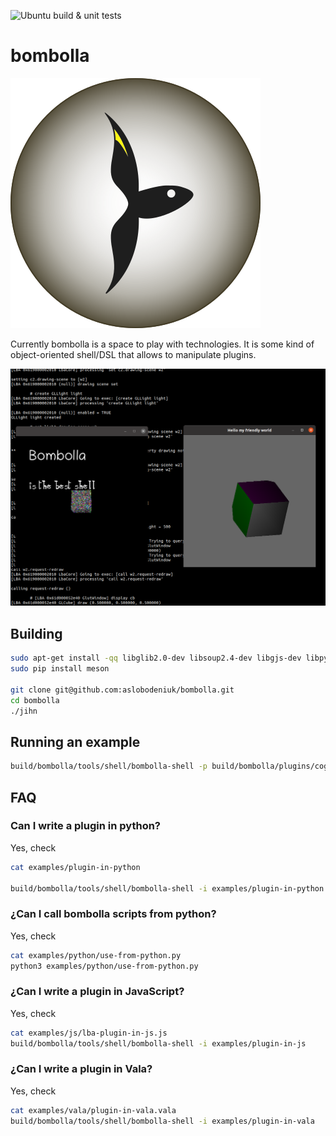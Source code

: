 ![Ubuntu build & unit tests](https://github.com/aslobodeniuk/bombolla/actions/workflows/ubuntu.yml/badge.svg)
# bombolla
![logo](doc/logo/dark1.svg)

Currently bombolla is a space to play with technologies.
It is some kind of object-oriented shell/DSL that allows to manipulate plugins.

![Screenshot](doc/demo.png)
## Building

```bash
sudo apt-get install -qq libglib2.0-dev libsoup2.4-dev libgjs-dev libpython3-dev pkg-config indent valac ninja-build libcogl-pango-dev python3-pip python3-setuptools python3-wheel
sudo pip install meson

git clone git@github.com:aslobodeniuk/bombolla.git
cd bombolla
./jihn
```

## Running an example

```bash
build/bombolla/tools/shell/bombolla-shell -p build/bombolla/plugins/cogl -i examples/cogl
```

## FAQ

### Can I write a plugin in python?

Yes, check
```bash
cat examples/plugin-in-python

build/bombolla/tools/shell/bombolla-shell -i examples/plugin-in-python
```

### ¿Can I call bombolla scripts from python?

Yes, check
```bash
cat examples/python/use-from-python.py
python3 examples/python/use-from-python.py
```

### ¿Can I write a plugin in JavaScript?

Yes, check
```bash
cat examples/js/lba-plugin-in-js.js
build/bombolla/tools/shell/bombolla-shell -i examples/plugin-in-js
```

### ¿Can I write a plugin in Vala?

Yes, check
```bash
cat examples/vala/plugin-in-vala.vala
build/bombolla/tools/shell/bombolla-shell -i examples/plugin-in-vala
```
